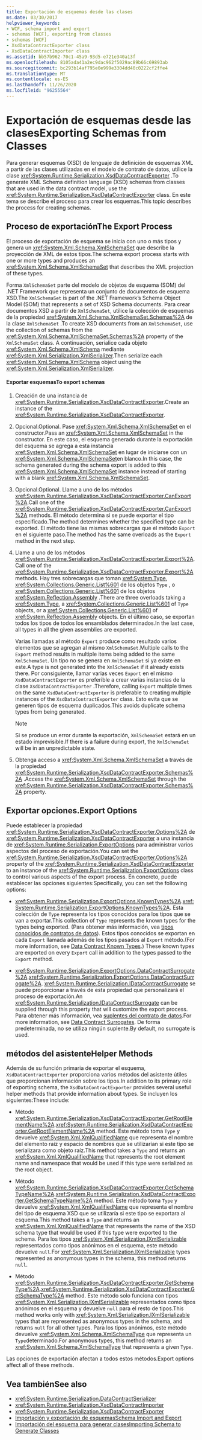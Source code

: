 ```yaml
---
title: Exportación de esquemas desde las clases
ms.date: 03/30/2017
helpviewer_keywords:
- WCF, schema import and export
- schemas [WCF], exporting from classes
- schemas [WCF]
- XsdDataContractExporter class
- XsdDataContractImporter class
ms.assetid: bb57b962-70c1-45a9-93d5-e721e340a13f
ms.openlocfilehash: 8105ada41a2ec9dac962f5029ac89b66c69893ab
ms.sourcegitcommit: bc293b14af795e0e999e3304dd40c0222cf2ffe4
ms.translationtype: MT
ms.contentlocale: es-ES
ms.lasthandoff: 11/26/2020
ms.locfileid: "96255564"
---
```

# <a name="exporting-schemas-from-classes"></a><span data-ttu-id="63176-102">Exportación de esquemas desde las clases</span><span class="sxs-lookup"><span data-stu-id="63176-102">Exporting Schemas from Classes</span></span>

<span data-ttu-id="63176-103">Para generar esquemas (XSD) de lenguaje de definición de esquemas XML a partir de las clases utilizadas en el modelo de contrato de datos, utilice la clase <xref:System.Runtime.Serialization.XsdDataContractExporter> .</span><span class="sxs-lookup"><span data-stu-id="63176-103">To generate XML Schema definition language (XSD) schemas from classes that are used in the data contract model, use the <xref:System.Runtime.Serialization.XsdDataContractExporter> class.</span></span> <span data-ttu-id="63176-104">En este tema se describe el proceso para crear los esquemas.</span><span class="sxs-lookup"><span data-stu-id="63176-104">This topic describes the process for creating schemas.</span></span>  
  
## <a name="the-export-process"></a><span data-ttu-id="63176-105">Proceso de exportación</span><span class="sxs-lookup"><span data-stu-id="63176-105">The Export Process</span></span>  

 <span data-ttu-id="63176-106">El proceso de exportación de esquema se inicia con uno o más tipos y genera un <xref:System.Xml.Schema.XmlSchemaSet> que describe la proyección de XML de estos tipos.</span><span class="sxs-lookup"><span data-stu-id="63176-106">The schema export process starts with one or more types and produces an <xref:System.Xml.Schema.XmlSchemaSet> that describes the XML projection of these types.</span></span>  
  
 <span data-ttu-id="63176-107">Forma `XmlSchemaSet` parte del modelo de objetos de esquema (SOM) del .NET Framework que representa un conjunto de documentos de esquema XSD.</span><span class="sxs-lookup"><span data-stu-id="63176-107">The `XmlSchemaSet` is part of the .NET Framework’s Schema Object Model (SOM) that represents a set of XSD Schema documents.</span></span> <span data-ttu-id="63176-108">Para crear documentos XSD a partir de `XmlSchemaSet`, utilice la colección de esquemas de la propiedad <xref:System.Xml.Schema.XmlSchemaSet.Schemas%2A> de la clase `XmlSchemaSet` .</span><span class="sxs-lookup"><span data-stu-id="63176-108">To create XSD documents from an `XmlSchemaSet`, use the collection of schemas from the <xref:System.Xml.Schema.XmlSchemaSet.Schemas%2A> property of the `XmlSchemaSet` class.</span></span> <span data-ttu-id="63176-109">A continuación, serialice cada objeto <xref:System.Xml.Schema.XmlSchema> mediante <xref:System.Xml.Serialization.XmlSerializer>.</span><span class="sxs-lookup"><span data-stu-id="63176-109">Then serialize each <xref:System.Xml.Schema.XmlSchema> object using the <xref:System.Xml.Serialization.XmlSerializer>.</span></span>  
  
#### <a name="to-export-schemas"></a><span data-ttu-id="63176-110">Exportar esquemas</span><span class="sxs-lookup"><span data-stu-id="63176-110">To export schemas</span></span>  
  
1. <span data-ttu-id="63176-111">Creación de una instancia de <xref:System.Runtime.Serialization.XsdDataContractExporter>.</span><span class="sxs-lookup"><span data-stu-id="63176-111">Create an instance of the <xref:System.Runtime.Serialization.XsdDataContractExporter>.</span></span>  
  
2. <span data-ttu-id="63176-112">Opcional.</span><span class="sxs-lookup"><span data-stu-id="63176-112">Optional.</span></span> <span data-ttu-id="63176-113">Pase <xref:System.Xml.Schema.XmlSchemaSet> en el constructor.</span><span class="sxs-lookup"><span data-stu-id="63176-113">Pass an <xref:System.Xml.Schema.XmlSchemaSet> in the constructor.</span></span> <span data-ttu-id="63176-114">En este caso, el esquema generado durante la exportación del esquema se agrega a esta instancia <xref:System.Xml.Schema.XmlSchemaSet> en lugar de iniciarse con un <xref:System.Xml.Schema.XmlSchemaSet>en blanco.</span><span class="sxs-lookup"><span data-stu-id="63176-114">In this case, the schema generated during the schema export is added to this <xref:System.Xml.Schema.XmlSchemaSet> instance instead of starting with a blank <xref:System.Xml.Schema.XmlSchemaSet>.</span></span>  
  
3. <span data-ttu-id="63176-115">Opcional.</span><span class="sxs-lookup"><span data-stu-id="63176-115">Optional.</span></span> <span data-ttu-id="63176-116">Llame a uno de los métodos <xref:System.Runtime.Serialization.XsdDataContractExporter.CanExport%2A>.</span><span class="sxs-lookup"><span data-stu-id="63176-116">Call one of the <xref:System.Runtime.Serialization.XsdDataContractExporter.CanExport%2A> methods.</span></span> <span data-ttu-id="63176-117">El método determina si se puede exportar el tipo especificado.</span><span class="sxs-lookup"><span data-stu-id="63176-117">The method determines whether the specified type can be exported.</span></span> <span data-ttu-id="63176-118">El método tiene las mismas sobrecargas que el método `Export` en el siguiente paso.</span><span class="sxs-lookup"><span data-stu-id="63176-118">The method has the same overloads as the `Export` method in the next step.</span></span>  
  
4. <span data-ttu-id="63176-119">Llame a uno de los métodos <xref:System.Runtime.Serialization.XsdDataContractExporter.Export%2A>.</span><span class="sxs-lookup"><span data-stu-id="63176-119">Call one of the <xref:System.Runtime.Serialization.XsdDataContractExporter.Export%2A> methods.</span></span> <span data-ttu-id="63176-120">Hay tres sobrecargas que toman <xref:System.Type>, <xref:System.Collections.Generic.List%601> de los objetos `Type` , o <xref:System.Collections.Generic.List%601> de los objetos <xref:System.Reflection.Assembly> .</span><span class="sxs-lookup"><span data-stu-id="63176-120">There are three overloads taking a <xref:System.Type>, a <xref:System.Collections.Generic.List%601> of `Type` objects, or a <xref:System.Collections.Generic.List%601> of <xref:System.Reflection.Assembly> objects.</span></span> <span data-ttu-id="63176-121">En el último caso, se exportan todos los tipos de todos los ensamblados determinados.</span><span class="sxs-lookup"><span data-stu-id="63176-121">In the last case, all types in all the given assemblies are exported.</span></span>  
  
     <span data-ttu-id="63176-122">Varias llamadas al método `Export` produce como resultado varios elementos que se agregan al mismo `XmlSchemaSet`.</span><span class="sxs-lookup"><span data-stu-id="63176-122">Multiple calls to the `Export` method results in multiple items being added to the same `XmlSchemaSet`.</span></span> <span data-ttu-id="63176-123">Un tipo no se genera en `XmlSchemaSet` si ya existe en este.</span><span class="sxs-lookup"><span data-stu-id="63176-123">A type is not generated into the `XmlSchemaSet` if it already exists there.</span></span> <span data-ttu-id="63176-124">Por consiguiente, llamar varias veces `Export` en el mismo `XsdDataContractExporter` es preferible a crear varias instancias de la clase `XsdDataContractExporter` .</span><span class="sxs-lookup"><span data-stu-id="63176-124">Therefore, calling `Export` multiple times on the same `XsdDataContractExporter` is preferable to creating multiple instances of the `XsdDataContractExporter` class.</span></span> <span data-ttu-id="63176-125">Esto evita que se generen tipos de esquema duplicados.</span><span class="sxs-lookup"><span data-stu-id="63176-125">This avoids duplicate schema types from being generated.</span></span>  
  
    > [!NOTE]
    > <span data-ttu-id="63176-126">Si se produce un error durante la exportación, `XmlSchemaSet` estará en un estado imprevisible.</span><span class="sxs-lookup"><span data-stu-id="63176-126">If there is a failure during export, the `XmlSchemaSet` will be in an unpredictable state.</span></span>  
  
5. <span data-ttu-id="63176-127">Obtenga acceso a <xref:System.Xml.Schema.XmlSchemaSet> a través de la propiedad <xref:System.Runtime.Serialization.XsdDataContractExporter.Schemas%2A> .</span><span class="sxs-lookup"><span data-stu-id="63176-127">Access the <xref:System.Xml.Schema.XmlSchemaSet> through the <xref:System.Runtime.Serialization.XsdDataContractExporter.Schemas%2A> property.</span></span>  
  
## <a name="export-options"></a><span data-ttu-id="63176-128">Exportar opciones.</span><span class="sxs-lookup"><span data-stu-id="63176-128">Export Options</span></span>  

 <span data-ttu-id="63176-129">Puede establecer la propiedad <xref:System.Runtime.Serialization.XsdDataContractExporter.Options%2A> de <xref:System.Runtime.Serialization.XsdDataContractExporter> a una instancia de <xref:System.Runtime.Serialization.ExportOptions> para administrar varios aspectos del proceso de exportación.</span><span class="sxs-lookup"><span data-stu-id="63176-129">You can set the <xref:System.Runtime.Serialization.XsdDataContractExporter.Options%2A> property of the <xref:System.Runtime.Serialization.XsdDataContractExporter> to an instance of the <xref:System.Runtime.Serialization.ExportOptions> class to control various aspects of the export process.</span></span> <span data-ttu-id="63176-130">En concreto, puede establecer las opciones siguientes:</span><span class="sxs-lookup"><span data-stu-id="63176-130">Specifically, you can set the following options:</span></span>  
  
- <span data-ttu-id="63176-131"><xref:System.Runtime.Serialization.ExportOptions.KnownTypes%2A>.</span><span class="sxs-lookup"><span data-stu-id="63176-131"><xref:System.Runtime.Serialization.ExportOptions.KnownTypes%2A>.</span></span> <span data-ttu-id="63176-132">Esta colección de `Type` representa los tipos conocidos para los tipos que se van a exportar.</span><span class="sxs-lookup"><span data-stu-id="63176-132">This collection of `Type` represents the known types for the types being exported.</span></span> <span data-ttu-id="63176-133">(Para obtener más información, vea [tipos conocidos de contratos de datos](data-contract-known-types.md)). Estos tipos conocidos se exportan en cada `Export` llamada además de los tipos pasados al `Export` método.</span><span class="sxs-lookup"><span data-stu-id="63176-133">(For more information, see [Data Contract Known Types](data-contract-known-types.md).) These known types are exported on every `Export` call in addition to the types passed to the `Export` method.</span></span>  
  
- <span data-ttu-id="63176-134"><xref:System.Runtime.Serialization.ExportOptions.DataContractSurrogate%2A>.</span><span class="sxs-lookup"><span data-stu-id="63176-134"><xref:System.Runtime.Serialization.ExportOptions.DataContractSurrogate%2A>.</span></span> <span data-ttu-id="63176-135"><xref:System.Runtime.Serialization.IDataContractSurrogate> se puede proporcionar a través de esta propiedad que personalizará el proceso de exportación.</span><span class="sxs-lookup"><span data-stu-id="63176-135">An <xref:System.Runtime.Serialization.IDataContractSurrogate> can be supplied through this property that will customize the export process.</span></span> <span data-ttu-id="63176-136">Para obtener más información, vea [suplentes del contrato de datos](../extending/data-contract-surrogates.md).</span><span class="sxs-lookup"><span data-stu-id="63176-136">For more information, see [Data Contract Surrogates](../extending/data-contract-surrogates.md).</span></span> <span data-ttu-id="63176-137">De forma predeterminada, no se utiliza ningún suplente.</span><span class="sxs-lookup"><span data-stu-id="63176-137">By default, no surrogate is used.</span></span>  
  
## <a name="helper-methods"></a><span data-ttu-id="63176-138">métodos del asistente</span><span class="sxs-lookup"><span data-stu-id="63176-138">Helper Methods</span></span>  

 <span data-ttu-id="63176-139">Además de su función primaria de exportar el esquema, `XsdDataContractExporter` proporciona varios métodos del asistente útiles que proporcionan información sobre los tipos.</span><span class="sxs-lookup"><span data-stu-id="63176-139">In addition to its primary role of exporting schema, the `XsdDataContractExporter` provides several useful helper methods that provide information about types.</span></span> <span data-ttu-id="63176-140">Se incluyen los siguientes:</span><span class="sxs-lookup"><span data-stu-id="63176-140">These include:</span></span>  
  
- <span data-ttu-id="63176-141">Método <xref:System.Runtime.Serialization.XsdDataContractExporter.GetRootElementName%2A>.</span><span class="sxs-lookup"><span data-stu-id="63176-141"><xref:System.Runtime.Serialization.XsdDataContractExporter.GetRootElementName%2A> method.</span></span> <span data-ttu-id="63176-142">Este método toma `Type` y devuelve <xref:System.Xml.XmlQualifiedName> que representa el nombre del elemento raíz y espacio de nombres que se utilizarían si este tipo se serializara como objeto raíz.</span><span class="sxs-lookup"><span data-stu-id="63176-142">This method takes a `Type` and returns an <xref:System.Xml.XmlQualifiedName> that represents the root element name and namespace that would be used if this type were serialized as the root object.</span></span>  
  
- <span data-ttu-id="63176-143">Método <xref:System.Runtime.Serialization.XsdDataContractExporter.GetSchemaTypeName%2A>.</span><span class="sxs-lookup"><span data-stu-id="63176-143"><xref:System.Runtime.Serialization.XsdDataContractExporter.GetSchemaTypeName%2A> method.</span></span> <span data-ttu-id="63176-144">Este método toma `Type` y devuelve <xref:System.Xml.XmlQualifiedName> que representa el nombre del tipo de esquema XSD que se utilizaría si este tipo se exportara al esquema.</span><span class="sxs-lookup"><span data-stu-id="63176-144">This method takes a `Type` and returns an <xref:System.Xml.XmlQualifiedName> that represents the name of the XSD schema type that would be used if this type were exported to the schema.</span></span> <span data-ttu-id="63176-145">Para los tipos <xref:System.Xml.Serialization.IXmlSerializable> representados como tipos anónimos en el esquema, este método devuelve `null`.</span><span class="sxs-lookup"><span data-stu-id="63176-145">For <xref:System.Xml.Serialization.IXmlSerializable> types represented as anonymous types in the schema, this method returns `null`.</span></span>  
  
- <span data-ttu-id="63176-146">Método <xref:System.Runtime.Serialization.XsdDataContractExporter.GetSchemaType%2A>.</span><span class="sxs-lookup"><span data-stu-id="63176-146"><xref:System.Runtime.Serialization.XsdDataContractExporter.GetSchemaType%2A> method.</span></span> <span data-ttu-id="63176-147">Este método solo funciona con tipos <xref:System.Xml.Serialization.IXmlSerializable> representados como tipos anónimos en el esquema y devuelve `null` para el resto de tipos.</span><span class="sxs-lookup"><span data-stu-id="63176-147">This method works only with <xref:System.Xml.Serialization.IXmlSerializable> types that are represented as anonymous types in the schema, and returns `null` for all other types.</span></span> <span data-ttu-id="63176-148">Para los tipos anónimos, este método devuelve <xref:System.Xml.Schema.XmlSchemaType> que representa un `Type`determinado.</span><span class="sxs-lookup"><span data-stu-id="63176-148">For anonymous types, this method returns an <xref:System.Xml.Schema.XmlSchemaType> that represents a given `Type`.</span></span>  
  
 <span data-ttu-id="63176-149">Las opciones de exportación afectan a todos estos métodos.</span><span class="sxs-lookup"><span data-stu-id="63176-149">Export options affect all of these methods.</span></span>  
  
## <a name="see-also"></a><span data-ttu-id="63176-150">Vea también</span><span class="sxs-lookup"><span data-stu-id="63176-150">See also</span></span>

- <xref:System.Runtime.Serialization.DataContractSerializer>
- <xref:System.Runtime.Serialization.XsdDataContractImporter>
- <xref:System.Runtime.Serialization.XsdDataContractExporter>
- [<span data-ttu-id="63176-151">Importación y exportación de esquemas</span><span class="sxs-lookup"><span data-stu-id="63176-151">Schema Import and Export</span></span>](schema-import-and-export.md)
- [<span data-ttu-id="63176-152">Importación del esquema para generar clases</span><span class="sxs-lookup"><span data-stu-id="63176-152">Importing Schema to Generate Classes</span></span>](importing-schema-to-generate-classes.md)
